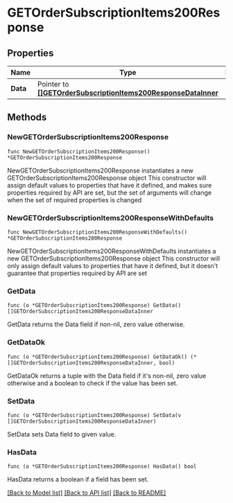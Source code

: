 # GETOrderSubscriptionItems200Response

## Properties

Name | Type | Description | Notes
------------ | ------------- | ------------- | -------------
**Data** | Pointer to [**[]GETOrderSubscriptionItems200ResponseDataInner**](GETOrderSubscriptionItems200ResponseDataInner.md) |  | [optional] 

## Methods

### NewGETOrderSubscriptionItems200Response

`func NewGETOrderSubscriptionItems200Response() *GETOrderSubscriptionItems200Response`

NewGETOrderSubscriptionItems200Response instantiates a new GETOrderSubscriptionItems200Response object
This constructor will assign default values to properties that have it defined,
and makes sure properties required by API are set, but the set of arguments
will change when the set of required properties is changed

### NewGETOrderSubscriptionItems200ResponseWithDefaults

`func NewGETOrderSubscriptionItems200ResponseWithDefaults() *GETOrderSubscriptionItems200Response`

NewGETOrderSubscriptionItems200ResponseWithDefaults instantiates a new GETOrderSubscriptionItems200Response object
This constructor will only assign default values to properties that have it defined,
but it doesn't guarantee that properties required by API are set

### GetData

`func (o *GETOrderSubscriptionItems200Response) GetData() []GETOrderSubscriptionItems200ResponseDataInner`

GetData returns the Data field if non-nil, zero value otherwise.

### GetDataOk

`func (o *GETOrderSubscriptionItems200Response) GetDataOk() (*[]GETOrderSubscriptionItems200ResponseDataInner, bool)`

GetDataOk returns a tuple with the Data field if it's non-nil, zero value otherwise
and a boolean to check if the value has been set.

### SetData

`func (o *GETOrderSubscriptionItems200Response) SetData(v []GETOrderSubscriptionItems200ResponseDataInner)`

SetData sets Data field to given value.

### HasData

`func (o *GETOrderSubscriptionItems200Response) HasData() bool`

HasData returns a boolean if a field has been set.


[[Back to Model list]](../README.md#documentation-for-models) [[Back to API list]](../README.md#documentation-for-api-endpoints) [[Back to README]](../README.md)



